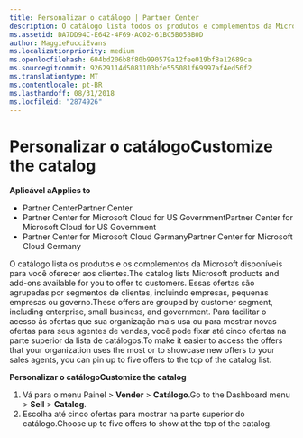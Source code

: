 ```yaml
---
title: Personalizar o catálogo | Partner Center
description: O catálogo lista todos os produtos e complementos da Microsoft disponíveis para os parceiros vender.
ms.assetid: DA7DD94C-E642-4F69-AC02-61BC5B05BB0D
author: MaggiePucciEvans
ms.localizationpriority: medium
ms.openlocfilehash: 604bd206b8f80b990579a12fee019bf8a12689ca
ms.sourcegitcommit: 92629114d5081103bfe555081f69997af4ed56f2
ms.translationtype: MT
ms.contentlocale: pt-BR
ms.lasthandoff: 08/31/2018
ms.locfileid: "2874926"
---
```

# <a name="customize-the-catalog"></a><span data-ttu-id="519fb-103">Personalizar o catálogo</span><span class="sxs-lookup"><span data-stu-id="519fb-103">Customize the catalog</span></span>

**<span data-ttu-id="519fb-104">Aplicável a</span><span class="sxs-lookup"><span data-stu-id="519fb-104">Applies to</span></span>**

-  <span data-ttu-id="519fb-105">Partner Center</span><span class="sxs-lookup"><span data-stu-id="519fb-105">Partner Center</span></span>
-  <span data-ttu-id="519fb-106">Partner Center for Microsoft Cloud for US Government</span><span class="sxs-lookup"><span data-stu-id="519fb-106">Partner Center for Microsoft Cloud for US Government</span></span>
-  <span data-ttu-id="519fb-107">Partner Center for Microsoft Cloud Germany</span><span class="sxs-lookup"><span data-stu-id="519fb-107">Partner Center for Microsoft Cloud Germany</span></span>

<span data-ttu-id="519fb-108">O catálogo lista os produtos e os complementos da Microsoft disponíveis para você oferecer aos clientes.</span><span class="sxs-lookup"><span data-stu-id="519fb-108">The catalog lists Microsoft products and add-ons available for you to offer to customers.</span></span> <span data-ttu-id="519fb-109">Essas ofertas são agrupadas por segmentos de clientes, incluindo empresas, pequenas empresas ou governo.</span><span class="sxs-lookup"><span data-stu-id="519fb-109">These offers are grouped by customer segment, including enterprise, small business, and government.</span></span> <span data-ttu-id="519fb-110">Para facilitar o acesso às ofertas que sua organização mais usa ou para mostrar novas ofertas para seus agentes de vendas, você pode fixar até cinco ofertas na parte superior da lista de catálogos.</span><span class="sxs-lookup"><span data-stu-id="519fb-110">To make it easier to access the offers that your organization uses the most or to showcase new offers to your sales agents, you can pin up to five offers to the top of the catalog list.</span></span>

**<span data-ttu-id="519fb-111">Personalizar o catálogo</span><span class="sxs-lookup"><span data-stu-id="519fb-111">Customize the catalog</span></span>**

1.  <span data-ttu-id="519fb-112">Vá para o menu Painel &gt; **Vender** &gt; **Catálogo**.</span><span class="sxs-lookup"><span data-stu-id="519fb-112">Go to the Dashboard menu &gt; **Sell** &gt; **Catalog**.</span></span>
2.  <span data-ttu-id="519fb-113">Escolha até cinco ofertas para mostrar na parte superior do catálogo.</span><span class="sxs-lookup"><span data-stu-id="519fb-113">Choose up to five offers to show at the top of the catalog.</span></span>

 

 



